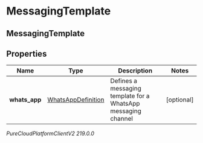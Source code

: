 # MessagingTemplate

## MessagingTemplate

## Properties

|Name | Type | Description | Notes|
|------------ | ------------- | ------------- | -------------|
| **whats_app** | [WhatsAppDefinition](WhatsAppDefinition) | Defines a messaging template for a WhatsApp messaging channel | [optional] |



_PureCloudPlatformClientV2 219.0.0_
